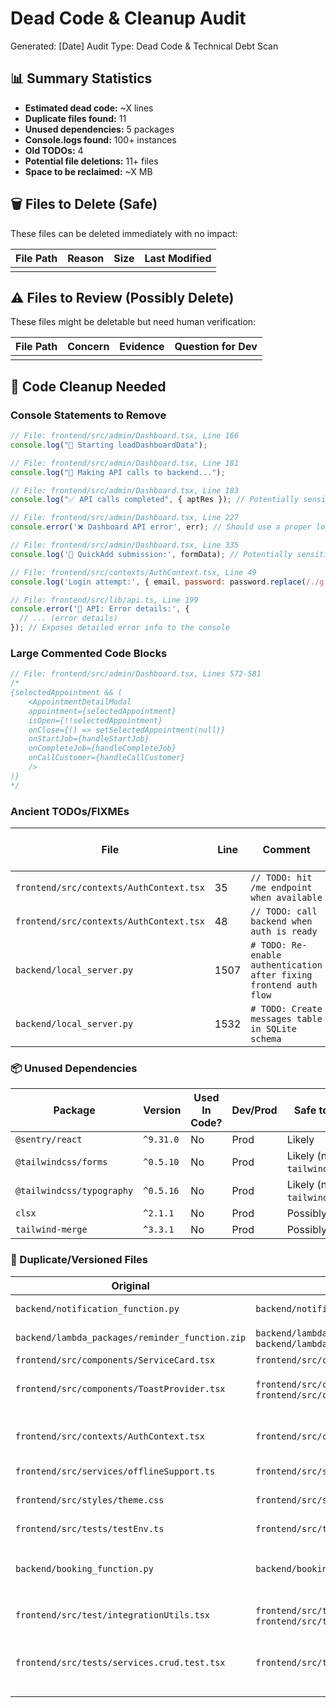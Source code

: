 # Dead Code & Cleanup Audit
Generated: [Date]
Audit Type: Dead Code & Technical Debt Scan

## 📊 Summary Statistics
- **Estimated dead code:** ~X lines
- **Duplicate files found:** 11
- **Unused dependencies:** 5 packages
- **Console.logs found:** 100+ instances
- **Old TODOs:** 4
- **Potential file deletions:** 11+ files
- **Space to be reclaimed:** ~X MB

## 🗑️ Files to Delete (Safe)
These files can be deleted immediately with no impact:

| File Path | Reason | Size | Last Modified |
|-----------|--------|------|---------------|
| | | | |

## ⚠️ Files to Review (Possibly Delete)
These files might be deletable but need human verification:

| File Path | Concern | Evidence | Question for Dev |
|-----------|---------|----------|------------------|
| | | | |

## 🧹 Code Cleanup Needed

### Console Statements to Remove
```javascript
// File: frontend/src/admin/Dashboard.tsx, Line 166
console.log("🚀 Starting loadDashboardData");

// File: frontend/src/admin/Dashboard.tsx, Line 181
console.log("📡 Making API calls to backend...");

// File: frontend/src/admin/Dashboard.tsx, Line 183
console.log("✅ API calls completed", { aptRes }); // Potentially sensitive data

// File: frontend/src/admin/Dashboard.tsx, Line 227
console.error('❌ Dashboard API error', err); // Should use a proper logger

// File: frontend/src/admin/Dashboard.tsx, Line 335
console.log('🚀 QuickAdd submission:', formData); // Potentially sensitive data

// File: frontend/src/contexts/AuthContext.tsx, Line 49
console.log('Login attempt:', { email, password: password.replace(/./g, '*') }); // Logs email, even if password is redacted

// File: frontend/src/lib/api.ts, Line 199
console.error('🔧 API: Error details:', {
  // ... (error details)
}); // Exposes detailed error info to the console
```

### Large Commented Code Blocks
```javascript
// File: frontend/src/admin/Dashboard.tsx, Lines 572-581
/*
{selectedAppointment && (
    <AppointmentDetailModal
    appointment={selectedAppointment}
    isOpen={!!selectedAppointment}
    onClose={() => setSelectedAppointment(null)}
    onStartJob={handleStartJob}
    onCompleteJob={handleCompleteJob}
    onCallCustomer={handleCallCustomer}
    />
)}
*/
```

### Ancient TODOs/FIXMEs
| File | Line | Comment | Git Blame Date | Priority |
|---|---|---|---|---|
| `frontend/src/contexts/AuthContext.tsx` | 35 | `// TODO: hit /me endpoint when available` | | Medium |
| `frontend/src/contexts/AuthContext.tsx` | 48 | `// TODO: call backend when auth is ready` | | High |
| `backend/local_server.py` | 1507 | `# TODO: Re-enable authentication after fixing frontend auth flow` | | High |
| `backend/local_server.py` | 1532 | `# TODO: Create messages table in SQLite schema` | | Medium |

### 📦 Unused Dependencies
| Package | Version | Used In Code? | Dev/Prod | Safe to Remove? |
|---|---|---|---|---|
| `@sentry/react` | `^9.31.0` | No | Prod | Likely |
| `@tailwindcss/forms` | `^0.5.10` | No | Prod | Likely (not in `tailwind.config.js`) |
| `@tailwindcss/typography` | `^0.5.16` | No | Prod | Likely (not in `tailwind.config.js`) |
| `clsx` | `^2.1.1` | No | Prod | Possibly |
| `tailwind-merge` | `^3.3.1` | No | Prod | Possibly |

### 🔄 Duplicate/Versioned Files
| Original | Duplicate(s) | Recommendation |
|---|---|---|
| `backend/notification_function.py` | `backend/notification_function_enhanced.py` | Verify which is the latest and delete the other. |
| `backend/lambda_packages/reminder_function.zip` | `backend/lambda_packages/reminder_function_fixed.zip`, `backend/lambda_packages/reminder_function_updated.zip` | Keep the latest version and delete the others. |
| `frontend/src/components/ServiceCard.tsx` | `frontend/src/components/ServiceCard.tsx.backup` | Delete the backup file. |
| `frontend/src/components/ToastProvider.tsx` | `frontend/src/components/ToastProviderOriginal.tsx`, `frontend/src/components/ToastProviderRobust.tsx` | Consolidate into a single `ToastProvider.tsx` and delete the others. |
| `frontend/src/contexts/AuthContext.tsx` | `frontend/src/contexts/AuthContextRobust.tsx` | Determine if `AuthContextRobust.tsx` is a replacement and delete the old one. |
| `frontend/src/services/offlineSupport.ts` | `frontend/src/services/offlineSupport_old.tsx` | Delete the `_old` file. |
| `frontend/src/styles/theme.css` | `frontend/src/styles/themeRobust.css` | Determine if `themeRobust.css` is a replacement and delete the old one. |
| `frontend/src/tests/testEnv.ts` | `frontend/src/tests/testEnv.backup.ts` | Delete the backup file. |
| `backend/booking_function.py` | `backend/booking_function_with_sms.py` | Determine if `booking_function_with_sms.py` is an enhancement or a separate function. Consolidate if possible. |
| `frontend/src/test/integrationUtils.tsx` | `frontend/src/test/integrationUtils.fixed.tsx`, `frontend/src/test/integrationUtils.old.tsx` | Keep the current version and delete the old/fixed ones. |
| `frontend/src/tests/services.crud.test.tsx` | `frontend/src/tests/services.crud.test.new.tsx` | If this is a new test file, it should be renamed to something more descriptive. If it's a replacement, the old one should be deleted. |
